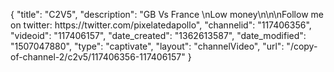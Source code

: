 {
    "title": "C2V5",
    "description": "GB Vs France \nLow money\n\n\nFollow me on twitter: https:\/\/twitter.com\/pixelatedapollo",
    "channelid": "117406356",
    "videoid": "117406157",
    "date_created": "1362613587",
    "date_modified": "1507047880",
    "type": "captivate",
    "layout": "channelVideo",
    "url": "\/copy-of-channel-2\/c2v5\/117406356-117406157"
}